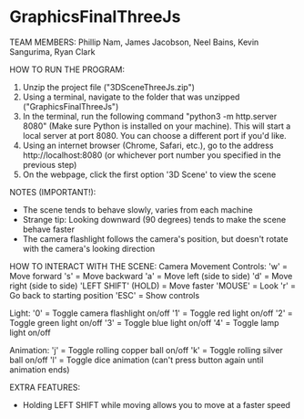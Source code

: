 # GraphicsFinalThreeJs

TEAM MEMBERS:
Phillip Nam, James Jacobson, Neel Bains, Kevin Sangurima, Ryan Clark


HOW TO RUN THE PROGRAM:
1. Unzip the project file ("3DSceneThreeJs.zip")
2. Using a terminal, navigate to the folder that was unzipped ("GraphicsFinalThreeJs")
3. In the terminal, run the following command "python3 -m http.server 8080" (Make sure Python is installed on your machine). This will start a local server at port 8080. You can choose a different port if you'd like.
4. Using an internet browser (Chrome, Safari, etc.), go to the address http://localhost:8080 (or whichever port number you specified in the previous step)
5. On the webpage, click the first option '3D Scene' to view the scene


NOTES (IMPORTANT!):
- The scene tends to behave slowly, varies from each machine
- Strange tip: Looking downward (90 degrees) tends to make the scene behave faster
- The camera flashlight follows the camera's position, but doesn't rotate with the camera's looking direction


HOW TO INTERACT WITH THE SCENE:
Camera Movement Controls:
'w' = Move forward
's' = Move backward
'a' = Move left (side to side)
'd' = Move right (side to side)
'LEFT SHIFT' (HOLD) = Move faster
'MOUSE' = Look
'r' = Go back to starting position
'ESC' = Show controls

Light:
'0' = Toggle camera flashlight on/off
'1' = Toggle red light on/off
'2' = Toggle green light on/off
'3' = Toggle blue light on/off
'4' = Toggle lamp light on/off

Animation:
'j' = Toggle rolling copper ball on/off
'k' = Toggle rolling silver ball on/off
'l' = Toggle dice animation (can't press button again until animation ends)


EXTRA FEATURES:
- Holding LEFT SHIFT while moving allows you to move at a faster speed